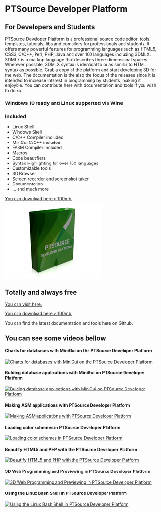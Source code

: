 # PTSource Developer Platform
## For Developers and Students
PTSource Developer Platform is a professional source code editor, tools, templates, tutorials, libs and compilers for professionals and students. It offers many powerful features for programming languages such as HTML5, CSS3, C/C++, Perl, PHP, Java and over 100 languages including 3DMLX.
3DMLX is a markup language that describes three-dimensional spaces. Wherever possible, 3DMLX syntax is identical to or as similar to HTML syntax as possible. Grab a copy of the platform and start developing 3D for the web.
The documentation is the also the focus of the releases since it is intended to increase interest in programming by students, making it enjoyble. You can contribute here with documentation and tools if you wish to do so.

### Windows 10 ready and Linux supported via Wine

### Included 
* Linux Shell
* Windows Shell
* C/C++ Compiler included
* MiniGui C/C++ included
* FASM Compiler included
* Macros
* Code beautifiers
* Syntax Highlighting for over 100 languages
* Customizable tools
* 3D Browser
* Screen recorder and screenshot taker
* Documentation
* ... and much more

[You can download here > 100mb.](https://forums.ptsource.eu/)

![Box Shot](/images/box.png)

## Totally and always free

[You can visit here.](http://platform.ptsource.eu/)

[You can download here > 100mb.](https://forums.ptsource.eu/)

You can find the latest documentation and tools here on Github.

## You can see some videos bellow
#### Charts for databases with MiniGui on the PTSource Developer Platform
[![Charts for databases with MiniGui on the PTSource Developer Platform](https://img.youtube.com/vi/8g-dEsh9xOs/0.jpg)](https://www.youtube.com/watch?v=8g-dEsh9xOs "Charts for databases with MiniGui on the PTSource Developer Platform")
#### Bulding database applications with MiniGui on PTSource Developer Platform
[![Bulding database applications with MiniGui on PTSource Developer Platform](https://img.youtube.com/vi/qIYoQEYjyJ4/0.jpg)](https://www.youtube.com/watch?v=qIYoQEYjyJ4 "Bulding database applications with MiniGui on PTSource Developer Platform")
#### Making ASM applications with PTSource Developer Platform
[![Making ASM applications with PTSource Developer Platform](https://img.youtube.com/vi/XcZSEpQ_B9k/0.jpg)](https://www.youtube.com/watch?v=XcZSEpQ_B9k "Making ASM applications with PTSource Developer Platform")
#### Loading color schemes in PTSource Developer Platform
[![Loading color schemes in PTSource Developer Platform](https://img.youtube.com/vi/EhvK0OCpORI/0.jpg)](https://www.youtube.com/watch?v=EhvK0OCpORI "Loading color schemes in PTSource Developer Platform")
#### Beautify HTML5 and PHP with the PTSource Developer Platform
[![Beautify HTML5 and PHP with the PTSource Developer Platform](https://img.youtube.com/vi/VgTKkNsloyc/0.jpg)](https://www.youtube.com/watch?v=VgTKkNsloyc "Beautify HTML5 and PHP with the PTSource Developer Platform")
#### 3D Web Programming and Previewing in PTSource Developer Platform
[![3D Web Programming and Previewing in PTSource Developer Platform](https://img.youtube.com/vi/qdCmrF4XquQ/0.jpg)](https://www.youtube.com/watch?v=qdCmrF4XquQ "3D Web Programming and Previewing in PTSource Developer Platform")
#### Using the Linux Bash Shell in PTSource Developer Platform
[![Using the Linux Bash Shell in PTSource Developer Platform](https://img.youtube.com/vi/t9wYlzWTIzs/0.jpg)](https://www.youtube.com/watch?v=t9wYlzWTIzs "Using the Linux Bash Shell in PTSource Developer Platform")
